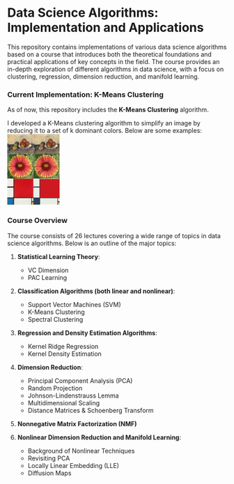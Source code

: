 # Data Science Algorithms: Implementation and Applications

This repository contains implementations of various data science algorithms based on a course that introduces both the theoretical foundations and practical applications of key concepts in the field. The course provides an in-depth exploration of different algorithms in data science, with a focus on clustering, regression, dimension reduction, and manifold learning.

### Current Implementation: K-Means Clustering
As of now, this repository includes the **K-Means Clustering** algorithm.

I developed a K-Means clustering algorithm to simplify an image by reducing it to a set of k dominant colors. Below are some examples:
![alt text](https://github.com/HeyHeyHayHay/DataScienceAlgorithmsClass/blob/main/kMeans/images/imageColorClusteringExamples.png?raw=true)

### Course Overview
The course consists of 26 lectures covering a wide range of topics in data science algorithms. Below is an outline of the major topics:

1. **Statistical Learning Theory**:
   - VC Dimension
   - PAC Learning

2. **Classification Algorithms (both linear and nonlinear)**:
   - Support Vector Machines (SVM)
   - K-Means Clustering
   - Spectral Clustering

3. **Regression and Density Estimation Algorithms**:
   - Kernel Ridge Regression
   - Kernel Density Estimation

4. **Dimension Reduction**:
   - Principal Component Analysis (PCA)
   - Random Projection
   - Johnson-Lindenstrauss Lemma
   - Multidimensional Scaling
   - Distance Matrices & Schoenberg Transform

5. **Nonnegative Matrix Factorization (NMF)**

6. **Nonlinear Dimension Reduction and Manifold Learning**:
   - Background of Nonlinear Techniques
   - Revisiting PCA
   - Locally Linear Embedding (LLE)
   - Diffusion Maps
